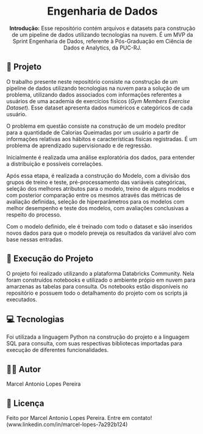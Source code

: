 <!DOCTYPE html>
<html lang="pt-BR">
<head>
    <meta charset="UTF-8">
    <meta name="viewport" content="width=device-width, initial-scale=1.0">
    </head>
<body>

<h1 align="center">Engenharia de Dados</h1>

<p align="center">
  <strong>Introdução:</strong> Esse repositório contém arquivos e datasets para construção de um pipeline de dados utilizando tecnologias na nuvem. É um MVP da Sprint Engenharia de Dados, referente à Pós-Graduação em Ciência de Dados e Analytics, da PUC-RJ.
</p>

<h2>📖 Projeto</h2>
<p>
    O trabalho presente neste repositório consiste na construção de um pipeline de dados utilizando tecnologias na nuvem para a solução de um problema, utilizando dados associados com informações referentes a usuários de uma academia de exercícios físicos (<em>Gym Members Exercise Dataset</em>). Esse dataset apresenta dados numéricos e categóricos de cada usuário.
</p>
<p>
    O problema em questão consiste na construção de um modelo preditor para a quantidade de Calorias Queimadas por um usuário a partir de informações relativas aos hábitos e características físicas registradas. É um problema de aprendizado supervisionado e de regressão.
</p>
<p>
    Inicialmente é realizada uma análise exploratória dos dados, para entender a distribuição e possíveis correlações.
</p>
<p>
    Após essa etapa, é realizada a construção do Modelo, com a divisão dos grupos de treino e teste, pré-processamento das variáveis categóricas, seleção dos melhores atributos para o modelo, treino de alguns modelos e com posterior comparação entre os mesmos através das métricas de avaliação definidas, seleção de hiperparâmetros para os modelos com melhor desempenho e teste dos modelos, com avaliações conclusivas a respeito do processo.
</p>
<p>
    Com o modelo definido, ele é treinado com todo o dataset e são inseridos novos dados para que o modelo preveja os resultados da variável alvo com base nessas entradas.
</p>
<h2>🚀 Execução do Projeto</h2>
<p>
    O projeto foi realizado utilizando a plataforma Databricks Community. Nela foram construídos notebooks e utilizado o ambiente própio em nuvem para amarzenas as tabelas para consulta. Os notebooks estão disponíveis no repositório e possuem todo o detalhamento do projeto com os scripts já executados.
</p>

<h2>💻 Tecnologias</h2>
<p>
    Foi utilizada a linguagem Python na construção do projeto e a linguagem SQL para consulta, com suas respectivas bibliotecas importadas para execução de diferentes funcionalidades.
</p>

<h2>🧑‍💻 Autor</h2>
<p>
    Marcel Antonio Lopes Pereira
</p>

<h2>📄 Licença</h2>
<p>
    Feito por Marcel Antonio Lopes Pereira. Entre em contato!(www.linkedin.com/in/marcel-lopes-7a292b124)
</p>

</body>
</html>
